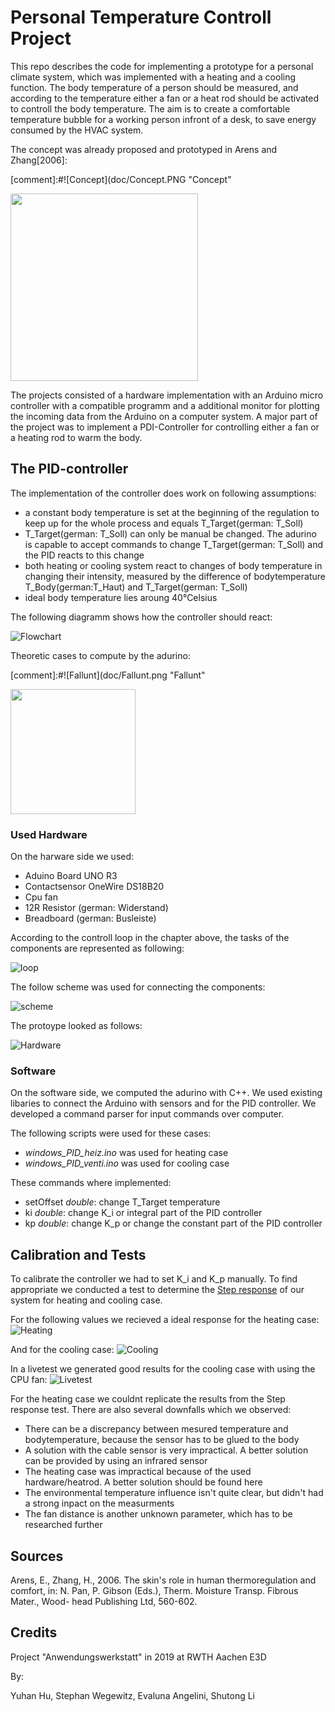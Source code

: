 ﻿# Personal Temperature Controll Project

This repo describes the code for implementing a prototype for a 
personal climate system, which was implemented with a heating and
a cooling function. The body temperature of a person should be measured, 
and according to the temperature either a fan or a heat rod should be 
activated to controll the body temperature. The aim is to create a comfortable
temperature bubble for a working person infront of a desk, to save energy 
consumed by the HVAC system.

The concept was already proposed and prototyped in Arens and Zhang[2006]:

[comment]:#![Concept](doc/Concept.PNG "Concept"

<img src="/doc/Concept.PNG" width="300" />


The projects consisted of a hardware implementation with an 
Arduino micro controller with a compatible programm and a additional
monitor for plotting the incoming data from the Arduino on a computer system.
A major part of the project was to implement a PDI-Controller for controlling 
either a fan or a heating rod to warm the body.

## The PID-controller

The implementation of the controller does work on following assumptions:
- a constant body temperature is set at the beginning of the regulation to keep up for the whole process and equals T_Target(german: T_Soll)
- T_Target(german: T_Soll) can only be manual be changed. The adurino is capable to accept commands to change T_Target(german: T_Soll) and the PID reacts to this change
- both heating or cooling system react to changes of body temperature in changing their intensity, measured by the difference of bodytemperature T_Body(german:T_Haut) and T_Target(german: T_Soll)
- ideal body temperature lies aroung 40°Celsius

The following diagramm shows how the controller should react:

![Flowchart](doc/Flussdiagramm.png "Flussdiagramm")

Theoretic cases to compute by the adurino:

[comment]:#![Fallunt](doc/Fallunt.png "Fallunt"

<img src="/doc/Fallunt.png" width="200" />

### Used Hardware

On the harware side we used:
- Aduino Board UNO R3
- Contactsensor OneWire DS18B20
- Cpu fan
- 12R Resistor (german: Widerstand)
- Breadboard (german: Busleiste)

According to the controll loop in the chapter above, the tasks of the
components are represented as following:

![loop](doc/Loop.gif "Loop")

The follow scheme was used for connecting the components:

![scheme](doc/schematischeDarstellung.png "scheme")

The protoype looked as follows:

![Hardware](doc/Hardware1.PNG "Hardware")

### Software

On the software side, we computed the adurino with C++. We used existing
libaries to connect the Arduino with sensors and for the PID controller. We 
developed a command parser for input commands over computer.

The following scripts were used for these cases:
- _windows_PID_heiz.ino_ was used for heating case
- _windows_PID_venti.ino_ was used for cooling case

These commands where implemented:
- setOffset _double_: change T_Target temperature
- ki _double_: change K_i or integral part of the PID controller
- kp _double_: change K_p or change the constant part of the PID controller

## Calibration and Tests

To calibrate the controller we had to set K_i and K_p manually. To find appropriate we conducted
a test to determine the [Step response][link1] of our system for heating and cooling case.

For the following values we recieved a ideal response for the heating case:
![Heating](doc/StepResp_Heat.PNG "Heating")

And for the cooling case:
![Cooling](doc/StepResp_Col.PNG "Cooling")

In a livetest we generated good results for the cooling case with using the CPU fan:
![Livetest](doc/Livetest.PNG "Livetest")

For the heating case we couldnt replicate the results from the Step response test. There are also several downfalls
which we observed:

- There can be a discrepancy between mesured temperature and bodytemperature, because the sensor has to be glued to the body
- A solution with the cable sensor is very impractical. A better solution can be provided by using an infrared sensor
- The heating case was impractical because of the used hardware/heatrod. A better solution should be found here
- The environmental temperature influence isn't quite clear, but didn't had a strong inpact on the measurments 
- The fan distance is another unknown parameter, which has to be researched further 


## Sources

Arens, E., Zhang, H., 2006. The skin's role in human thermoregulation and comfort, in: N. Pan, P. Gibson (Eds.), Therm. Moisture Transp. Fibrous Mater., Wood- head Publishing Ltd, 560-602. 

## Credits
Project "Anwendungswerkstatt" in 2019 at RWTH Aachen E3D

By:

Yuhan Hu, Stephan Wegewitz, Evaluna Angelini, Shutong Li



[link1]: https://en.wikipedia.org/wiki/Step_response